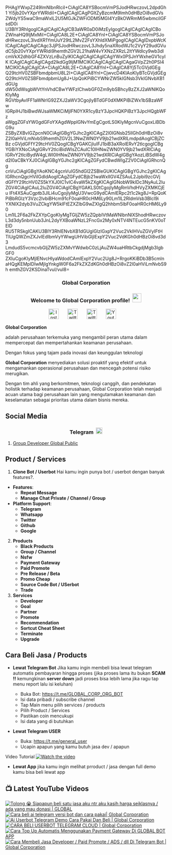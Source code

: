 PHAgYWxpZ249ImNlbnRlciI+CiAgICA8YSBocmVmPSJodHRwczovL2dpdGh1
Yi5jb20vYXprYWRldiI+CiAgICAgICAgPGltZyBzcmM9Imh0dHBzOi8vdGVs
ZWdyYS5waC9maWxlL2U5MGJkZWFiODM5MGI4YzBkOWRmMi5wbmciIGFsdD0i
U3BlY3RhIgogICAgICAgICAgICB3aWR0aD0iMzEyIgogICAgICAgICAgICBo
ZWlnaHQ9IjMxMiI+CiAgICA8L2E+CiAgICA8YnI+CiAgICA8YSBocmVmPSJo
dHRwczovL3lvdXR1YmUuY29tL2MvZ2FsYXhldXMiPgogICAgICAgIDxpbWcK
ICAgICAgICAgICAgc3JjPSJodHRwczovL3Jhdy5naXRodWJ1c2VyY29udGVu
dC5jb20vYXprYWRldi9hemthZGV2L21haW4vYXNzZXRzL2ltYWdlcy9wb3dl
cmVkX2dhbGF4ZXVzLnBuZyIKICAgICAgICAgICAgYWx0PSJnYWxheGV1cyIK
ICAgICAgICAgICAgd2lkdGg9IjM1MCIKICAgICAgICAgICAgaGVpZ2h0PSI4
MCIKICAgICAgICA+CiAgICA8L2E+CiAgICA8YnI+CiAgICA8Yj5TcGVjdGEg
Q29tcHV0ZSBFbmdpbmU8L2I+CiAgICA8YnI+CjwvcD4KIAoKIyBTcGVjdGEg
Q29tcHV0ZSBFbmdpbmUg8J+UpQoKPiBCYWNrZW5kIGNsb3VkIGNvbXB1dGUg
dW50dWsgbWVtYnVhdCBwYWFzIChwbGF0Zm9ybSBhcyBzZXJ2aWNlKQoKIyMg
RGVtbyAvIFF1aWNrIG92ZXJ2aWV3CgojIyBTdGF0dXMKPiBiZWx1bSBzaWFw
IGRpIHJ1biBwdWJsaWMKCiMjIFN0YXR1cyBzY3JpcHQKPiBzY3JpcHQgbWFz
aWggZGFsYW0gdGFoYXAgdWppIGNvYmEgCgotLS0KIyMgcnVuCgoxLiBDbG9u
ZSByZXBvIGZpcnN0CiAgIGBgYGJhc2gKICAgZ2l0IGNsb25lIGh0dHBzOi8v
Z2l0aHViLmNvbS9hemthZGV2L3NwZWN0YV9jb21wdXRlLmdpdAogICBjZCBz
cGVjdGFfY29tcHV0ZQogICBgYGAKCjIuIFJ1biB3aXRoIERvY2tlcgogICBg
YGBiYXNoCiAgIGRvY2tlciBidWlsZCAuIC10IHNwZWN0YV9jb21wdXRlCiAg
IGRvY2tlciBydW4gLWl0IHNwZWN0YV9jb21wdXRlCiAgIGBgYAozLiBSdW4g
d2l0aCBkYXJ0CiAgIGBgYGJhc2gKICAgZGFydCBwdWIgZ2V0CiAgIGRhcnQg
cnVuCiAgIGBgYAoKNC4gcnVuIG5hdGl2ZSBleGUKICAgIGBgYGJhc2gKICAg
IGRhcnQgcHViIGdldAogICAgZGFydCBjb21waWxlIGV4ZSAuL2Jpbi9zcGVj
dGFfY29tcHV0ZS5kYXJ0IC1vIC4vaW5kZXgKICAgIGNobW9kIDc3NyAuL2lu
ZGV4CiAgICAuL2luZGV4CiAgICBgYGAKLS0tCgojIyMgRmVhdHVyZXMKCjEu
IFt4XSAuCgptb3JlLi4uCgojIyMgU3VwcG9ydCAmIERpc2t1c2kg8J+RpQoK
PiBbRGlzY3Vzc2lvbiBHcm91cF0oaHR0cHM6Ly90Lm1lL2RldmVsb3Blcl9i
YXNlX2dyb3VuZCkgYW5kIFtEZXZlbG9wZXIgQ2hhbm5lbF0oaHR0cHM6Ly90
Lm1lL2F6a2FkZXYpCgoKIyMgTGljZW5zZQpbIVtMaWNlbnNlXShodHRwczov
L3d3dy5nbnUub3JnL2dyYXBoaWNzL2FncGx2My0xNTV4NTEucG5nKV0oTElD
RU5TRSkgICAKU3BlY3RhIENvbXB1dGUgIGlzIGxpY2Vuc2VkIHVuZGVyIFtH
TlUgQWZmZXJvIEdlbmVyYWwgUHVibGljIExpY2Vuc2VdKGh0dHBzOi8vd3d3
LmdudS5vcmcvbGljZW5zZXMvYWdwbC0zLjAuZW4uaHRtbCkgdjMgb3IgbGF0
ZXIuCgoKIyMjIENvcHlyaWdodCAmIExpY2Vuc2Ug8J+RrgoKKiBDb3B5cmln
aHQgKEMpIDIwMjIgYnkgW0F6a2FkZXZdKGh0dHBzOi8vZ2l0aHViLmNvbS9h
emthZGV2KSDinaTvuI/vuI8=

<!-- START GLOBAL CORPORATION -->
<h3 align="center">Global Corporation</h3>

<h3 align="center">
  Welcome to Global Corporation profile!
  <img src="https://media.giphy.com/media/hvRJCLFzcasrR4ia7z/giphy.gif" width="28">
</h3>

<!-- Social icons section -->
<p align="center">
  <a href="https://www.instagram.com/global__corporation/"><img width="32px" alt="Instagram" title="Telegram" src="https://upload.wikimedia.org/wikipedia/commons/a/a5/Instagram_icon.png"/></a>
  &#8287;&#8287;&#8287;&#8287;&#8287;
  <a href="https://t.me/GLOBAL_CORPORATION_ORG"><img width="32px" alt="Twitter" title="Telegram" src="https://upload.wikimedia.org/wikipedia/commons/8/82/Telegram_logo.svg"/></a>
  &#8287;&#8287;&#8287;&#8287;&#8287;
  <a href="https://twitter.com/global_corp_org"><img width="32px" alt="Twitter" title="Twitter" src="https://upload.wikimedia.org/wikipedia/commons/6/6f/Logo_of_Twitter.svg"/></a>
  &#8287;&#8287;&#8287;&#8287;&#8287;
  <a href="https://www.youtube.com/@global_Corporation"><img width="32px" alt="Youtube" title="Youtube" src="https://upload.wikimedia.org/wikipedia/commons/e/ef/Youtube_logo.png"/></a>
  &#8287;&#8287;&#8287;&#8287;&#8287;
</p>


**Global Corporation**

adalah perusahaan terkemuka yang mengambil peran utama dalam mempercepat dan mempertahankan keamanan perusahaan. 

Dengan fokus yang tajam pada inovasi dan keunggulan teknologi

**Global Corporation** menyediakan solusi proaktif yang efektif untuk mengamankan operasional perusahaan dan mencegah potensi risiko merugikan. 

Dengan tim ahli yang berkomitmen, teknologi canggih, dan pendekatan holistik terhadap keamanan perusahaan, Global Corporation telah menjadi acuan utama bagi perusahaan lain yang mengutamakan keamanan dan keselamatan sebagai prioritas utama dalam bisnis mereka.


## Social Media

<h3 align="center">
  Telegram
  <img src="https://upload.wikimedia.org/wikipedia/commons/8/82/Telegram_logo.svg" width="20">
</h3>

1. [Group Developer Global Public](https://t.me/DEVELOPER_GLOBAL_PUBLIC)

## Product / Services

1. **Clone Bot / Userbot**
  Hai kamu ingin punya bot / userbot dengan banyak features?. 
  - **Features**:
    - **Repeat Message**
    - **Manage Chat Private / Channel / Group**
  - **Platform Support**:
    - **Telegram**
    - **Whatsapp**
    - **Twitter**
    - **Github**
    - **Google** 
2. **Products**
    - **Black Products**
    - **Group / Channel**
    - **Nsfw**
    - **Payment Gateway**
    - **Paid Promote**
    - **Pre Release / Beta**
    - **Promo Cheap**
    - **Source Code Bot / USerbot**
    - **Trade**
3. **Services**
    - **Developer**
    - **Goal**
    - **Partner**
    - **Promote**
    - **Recommendation**
    - **Sortcut Cheat Sheet**
    - **Terminate**
    - **Upgrade**

## Cara Beli Jasa / Products 

- **Lewat Telegram Bot**
  Jika kamu ingin membeli bisa lewat telegram automatis pembayaran hingga proses
  (jika proses lama itu bukan **SCAM !!** kemungkinan **server down** jadi proses bisa lebih lama jika ragu tap menu report lalu isi keluhan)
  -  Buka Bot: https://t.me/GLOBAL_CORP_ORG_BOT
  -  Isi data pribadi / subscribe channel
  -  Tap Main menu pilih services / products
  -  Pilih Product / Services
  -  Pastikan coin mencukupi
  -  Isi data yang di butuhkan

- **Lewat Telegram USER**
  -  Buka: https://t.me/general_user
  -  Ucapin apapun yang kamu butuh jasa dev / apapun

  
Video Tutorial
[![Watch the video](https://img.youtube.com/vi/TY0Y21C6asM/maxresdefault.jpg)](https://www.youtube.com/watch?v=TY0Y21C6asM)

- **Lewat App**
  jika kamu ingin melihat prroduct / jasa dengan full demo kamu bisa beli lewat app
 


## 📺 Latest YouTube Videos

  <!-- prettier-ignore-start -->
  <!-- BEGIN YOUTUBE-CARDS -->
[![Tolong 😭 Siapapun beli satu jasa aku ntr aku kasih harga seiklasnya / ada yang mau donasi | GLOBAL](https://ytcards.demolab.com/?id=BFl2AT_pdOw&title=Tolong+%F0%9F%98%AD+Siapapun+beli+satu+jasa+aku+ntr+aku+kasih+harga+seiklasnya+%2F+ada+yang+mau+donasi+%7C+GLOBAL&lang=id&timestamp=1710988807&background_color=%230d1117&title_color=%23ffffff&stats_color=%23dedede&max_title_lines=1&width=250&border_radius=5 "Tolong 😭 Siapapun beli satu jasa aku ntr aku kasih harga seiklasnya / ada yang mau donasi | GLOBAL")](https://www.youtube.com/watch?v=BFl2AT_pdOw)
[![Cara beli ai telegram versi bot dan cara pakai| Global Corporation](https://ytcards.demolab.com/?id=7LZhoklvS9A&title=Cara+beli+ai+telegram+versi+bot+dan+cara+pakai%7C+Global+Corporation&lang=id&timestamp=1710937415&background_color=%230d1117&title_color=%23ffffff&stats_color=%23dedede&max_title_lines=1&width=250&border_radius=5 "Cara beli ai telegram versi bot dan cara pakai| Global Corporation")](https://www.youtube.com/watch?v=7LZhoklvS9A)
[![Ai Userbot Telegram Demo Cara Pakai Dan Beli | Global Corporation](https://ytcards.demolab.com/?id=4mAZ6EgAhUo&title=Ai+Userbot+Telegram+Demo+Cara+Pakai+Dan+Beli+%7C+Global+Corporation&lang=id&timestamp=1710936251&background_color=%230d1117&title_color=%23ffffff&stats_color=%23dedede&max_title_lines=1&width=250&border_radius=5 "Ai Userbot Telegram Demo Cara Pakai Dan Beli | Global Corporation")](https://www.youtube.com/watch?v=4mAZ6EgAhUo)
[![CARA BELI USERBOT TELEGRAM CLOUD  | Global Corporation](https://ytcards.demolab.com/?id=uiDJwK9r3Cg&title=CARA+BELI+USERBOT+TELEGRAM+CLOUD++%7C+Global+Corporation&lang=id&timestamp=1710900440&background_color=%230d1117&title_color=%23ffffff&stats_color=%23dedede&max_title_lines=1&width=250&border_radius=5 "CARA BELI USERBOT TELEGRAM CLOUD  | Global Corporation")](https://www.youtube.com/watch?v=uiDJwK9r3Cg)
[![Cara Top Up Automatis Menggunakan Payment Gateway Di GLOBAL BOT APP](https://ytcards.demolab.com/?id=ADqzS5ORJsU&title=Cara+Top+Up+Automatis+Menggunakan+Payment+Gateway+Di+GLOBAL+BOT+APP&lang=id&timestamp=1710721879&background_color=%230d1117&title_color=%23ffffff&stats_color=%23dedede&max_title_lines=1&width=250&border_radius=5 "Cara Top Up Automatis Menggunakan Payment Gateway Di GLOBAL BOT APP")](https://www.youtube.com/watch?v=ADqzS5ORJsU)
[![Cara Membeli Jasa Developer / Paid Promote / ADS / dll Di Telegram Bot | Global Corporation](https://ytcards.demolab.com/?id=TY0Y21C6asM&title=Cara+Membeli+Jasa+Developer+%2F+Paid+Promote+%2F+ADS+%2F+dll+Di+Telegram+Bot+%7C+Global+Corporation&lang=id&timestamp=1710717990&background_color=%230d1117&title_color=%23ffffff&stats_color=%23dedede&max_title_lines=1&width=250&border_radius=5 "Cara Membeli Jasa Developer / Paid Promote / ADS / dll Di Telegram Bot | Global Corporation")](https://www.youtube.com/watch?v=TY0Y21C6asM)
<!-- END YOUTUBE-CARDS -->
  <!-- prettier-ignore-end -->
<!-- END GLOBAL CORPORATION -->